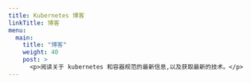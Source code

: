```yaml
---
title: Kubernetes 博客
linkTitle: 博客
menu:
  main:
    title: "博客"
    weight: 40
    post: >
      <p>阅读关于 kubernetes 和容器规范的最新信息,以及获取最新的技术。</p>
---
```

